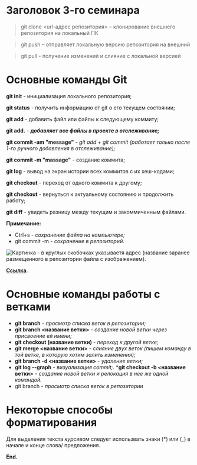 # Заголовок 3-го семинара

 > git clone <url-адрес репозитория> – клонирование внешнего репозитория на  локальный ПК

 > git push – отправляет локальную версию репозитория на внешний

> git pull - получение изменений и слияние с локальной версией

 # Основные команды Git

**git init** - инициализация локального репозитория;

**git status** - получить информацию от git о его текущем состоянии;

**git add** - добавить файл или файлы к следующему коммиту;

**git add.** - ***добавляет все файлы в проекте в отслеживание;***

**git commit -am "message"** - *git add + git commit (работает только после 1-го ручного добавления в отслеживание);*

**git commit -m "massage"** - создание коммита;

**git log** - вывод на экран истории всех коммитов с их хеш-кодами;

**git checkout** - переход от одного коммита к другому;

**git checkout** - вернуться к актуальному состоянию и продолжить работу;

**git diff** - увидеть разницу между текущим и закоммиченным файлами.

**Примечание:**
* Ctrl+s - *сохранение файла на компьютере;*
* git commit -m - *сохранение в репозиторий.*

![Картинка](Git_pic.png) - в круглых скобочках указываетя адрес (название заранее размещенного в репозитории файла с изображением).

**[Ссылка](https://yandex.ru/images/search?text=git%20&from=tabbar&pos=22&img_url=http%3A%2F%2Ffuzeservers.ru%2Fwp-content%2Fuploads%2Fa%2F9%2F9%2Fa997e55e3ff988575f52d78268c404f0.png&rpt=simage&lr=62)**.

# Основные команды работы с ветками

* __git branch__ - *просмотр списка веток в репозитории;*
* __git branch <название ветки>__ - _создание новой ветки через присвоение ей имени;_
* __git checkout (название ветки)__ - _переход к другой ветке;_
* __git merge <название ветки>__ - _слияние двух веток (пишем команду в той ветке, в которую хотим залить изменения);_
* __git branch -d <название ветки>__ - _удаление ветки;_
* __git log --graph__ - _визуализация commit;._
*__git checkout -b <название ветки>__ - _создание новой ветки и релокация в нее же одной командой._
* git branch - *просмотр списка веток в репозитории*

# Некоторые способы форматирования

Для выделения текста *курсивом* следует использвать знаки (*) или (_) в начале и конце слова/ предложения.

**End.**